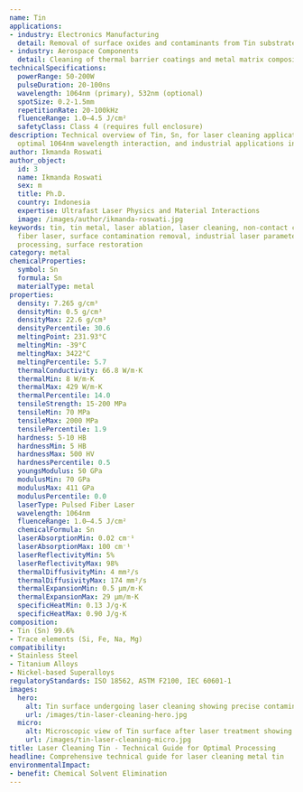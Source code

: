 ```yaml
---
name: Tin
applications:
- industry: Electronics Manufacturing
  detail: Removal of surface oxides and contaminants from Tin substrates
- industry: Aerospace Components
  detail: Cleaning of thermal barrier coatings and metal matrix composites
technicalSpecifications:
  powerRange: 50-200W
  pulseDuration: 20-100ns
  wavelength: 1064nm (primary), 532nm (optional)
  spotSize: 0.2-1.5mm
  repetitionRate: 20-100kHz
  fluenceRange: 1.0–4.5 J/cm²
  safetyClass: Class 4 (requires full enclosure)
description: Technical overview of Tin, Sn, for laser cleaning applications, including
  optimal 1064nm wavelength interaction, and industrial applications in surface preparation.
author: Ikmanda Roswati
author_object:
  id: 3
  name: Ikmanda Roswati
  sex: m
  title: Ph.D.
  country: Indonesia
  expertise: Ultrafast Laser Physics and Material Interactions
  image: /images/author/ikmanda-roswati.jpg
keywords: tin, tin metal, laser ablation, laser cleaning, non-contact cleaning, pulsed
  fiber laser, surface contamination removal, industrial laser parameters, thermal
  processing, surface restoration
category: metal
chemicalProperties:
  symbol: Sn
  formula: Sn
  materialType: metal
properties:
  density: 7.265 g/cm³
  densityMin: 0.5 g/cm³
  densityMax: 22.6 g/cm³
  densityPercentile: 30.6
  meltingPoint: 231.93°C
  meltingMin: -39°C
  meltingMax: 3422°C
  meltingPercentile: 5.7
  thermalConductivity: 66.8 W/m·K
  thermalMin: 8 W/m·K
  thermalMax: 429 W/m·K
  thermalPercentile: 14.0
  tensileStrength: 15-200 MPa
  tensileMin: 70 MPa
  tensileMax: 2000 MPa
  tensilePercentile: 1.9
  hardness: 5-10 HB
  hardnessMin: 5 HB
  hardnessMax: 500 HV
  hardnessPercentile: 0.5
  youngsModulus: 50 GPa
  modulusMin: 70 GPa
  modulusMax: 411 GPa
  modulusPercentile: 0.0
  laserType: Pulsed Fiber Laser
  wavelength: 1064nm
  fluenceRange: 1.0–4.5 J/cm²
  chemicalFormula: Sn
  laserAbsorptionMin: 0.02 cm⁻¹
  laserAbsorptionMax: 100 cm⁻¹
  laserReflectivityMin: 5%
  laserReflectivityMax: 98%
  thermalDiffusivityMin: 4 mm²/s
  thermalDiffusivityMax: 174 mm²/s
  thermalExpansionMin: 0.5 µm/m·K
  thermalExpansionMax: 29 µm/m·K
  specificHeatMin: 0.13 J/g·K
  specificHeatMax: 0.90 J/g·K
composition:
- Tin (Sn) 99.6%
- Trace elements (Si, Fe, Na, Mg)
compatibility:
- Stainless Steel
- Titanium Alloys
- Nickel-based Superalloys
regulatoryStandards: ISO 18562, ASTM F2100, IEC 60601-1
images:
  hero:
    alt: Tin surface undergoing laser cleaning showing precise contamination removal
    url: /images/tin-laser-cleaning-hero.jpg
  micro:
    alt: Microscopic view of Tin surface after laser treatment showing preserved microstructure
    url: /images/tin-laser-cleaning-micro.jpg
title: Laser Cleaning Tin - Technical Guide for Optimal Processing
headline: Comprehensive technical guide for laser cleaning metal tin
environmentalImpact:
- benefit: Chemical Solvent Elimination
---
```


